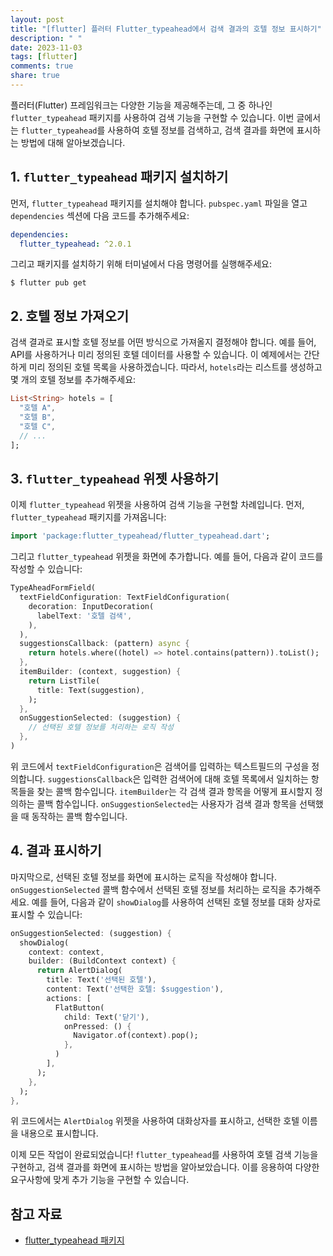 ```yaml
---
layout: post
title: "[flutter] 플러터 Flutter_typeahead에서 검색 결과의 호텔 정보 표시하기"
description: " "
date: 2023-11-03
tags: [flutter]
comments: true
share: true
---
```


플러터(Flutter) 프레임워크는 다양한 기능을 제공해주는데, 그 중 하나인 `flutter_typeahead` 패키지를 사용하여 검색 기능을 구현할 수 있습니다. 이번 글에서는 `flutter_typeahead`를 사용하여 호텔 정보를 검색하고, 검색 결과를 화면에 표시하는 방법에 대해 알아보겠습니다.

## 1. `flutter_typeahead` 패키지 설치하기

먼저, `flutter_typeahead` 패키지를 설치해야 합니다. `pubspec.yaml` 파일을 열고 `dependencies` 섹션에 다음 코드를 추가해주세요:

```yaml
dependencies:
  flutter_typeahead: ^2.0.1
```

그리고 패키지를 설치하기 위해 터미널에서 다음 명령어를 실행해주세요:

```
$ flutter pub get
```

## 2. 호텔 정보 가져오기

검색 결과로 표시할 호텔 정보를 어떤 방식으로 가져올지 결정해야 합니다. 예를 들어, API를 사용하거나 미리 정의된 호텔 데이터를 사용할 수 있습니다. 이 예제에서는 간단하게 미리 정의된 호텔 목록을 사용하겠습니다. 따라서, `hotels`라는 리스트를 생성하고 몇 개의 호텔 정보를 추가해주세요:

```dart
List<String> hotels = [
  "호텔 A",
  "호텔 B",
  "호텔 C",
  // ...
];
```

## 3. `flutter_typeahead` 위젯 사용하기

이제 `flutter_typeahead` 위젯을 사용하여 검색 기능을 구현할 차례입니다. 먼저, `flutter_typeahead` 패키지를 가져옵니다:

```dart
import 'package:flutter_typeahead/flutter_typeahead.dart';
```

그리고 `flutter_typeahead` 위젯을 화면에 추가합니다. 예를 들어, 다음과 같이 코드를 작성할 수 있습니다:

```dart
TypeAheadFormField(
  textFieldConfiguration: TextFieldConfiguration(
    decoration: InputDecoration(
      labelText: '호텔 검색',
    ),
  ),
  suggestionsCallback: (pattern) async {
    return hotels.where((hotel) => hotel.contains(pattern)).toList();
  },
  itemBuilder: (context, suggestion) {
    return ListTile(
      title: Text(suggestion),
    );
  },
  onSuggestionSelected: (suggestion) {
    // 선택된 호텔 정보를 처리하는 로직 작성
  },
)
```

위 코드에서 `textFieldConfiguration`은 검색어를 입력하는 텍스트필드의 구성을 정의합니다. `suggestionsCallback`은 입력한 검색어에 대해 호텔 목록에서 일치하는 항목들을 찾는 콜백 함수입니다. `itemBuilder`는 각 검색 결과 항목을 어떻게 표시할지 정의하는 콜백 함수입니다. `onSuggestionSelected`는 사용자가 검색 결과 항목을 선택했을 때 동작하는 콜백 함수입니다.

## 4. 결과 표시하기

마지막으로, 선택된 호텔 정보를 화면에 표시하는 로직을 작성해야 합니다. `onSuggestionSelected` 콜백 함수에서 선택된 호텔 정보를 처리하는 로직을 추가해주세요. 예를 들어, 다음과 같이 `showDialog`를 사용하여 선택된 호텔 정보를 대화 상자로 표시할 수 있습니다:

```dart
onSuggestionSelected: (suggestion) {
  showDialog(
    context: context,
    builder: (BuildContext context) {
      return AlertDialog(
        title: Text('선택된 호텔'),
        content: Text('선택한 호텔: $suggestion'),
        actions: [
          FlatButton(
            child: Text('닫기'),
            onPressed: () {
              Navigator.of(context).pop();
            },
          )
        ],
      );
    },
  );
},
```

위 코드에서는 `AlertDialog` 위젯을 사용하여 대화상자를 표시하고, 선택한 호텔 이름을 내용으로 표시합니다.

이제 모든 작업이 완료되었습니다! `flutter_typeahead`를 사용하여 호텔 검색 기능을 구현하고, 검색 결과를 화면에 표시하는 방법을 알아보았습니다. 이를 응용하여 다양한 요구사항에 맞게 추가 기능을 구현할 수 있습니다.

## 참고 자료

- [flutter_typeahead 패키지](https://pub.dev/packages/flutter_typeahead)